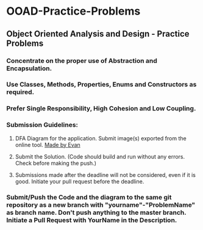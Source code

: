 # OOAD-Practice-Problems
## Object Oriented Analysis and Design - Practice Problems

### Concentrate on the proper use of Abstraction and Encapsulation.
### Use Classes, Methods, Properties, Enums and Constructors as required.
### Prefer Single Responsibility, High Cohesion and Low Coupling.

### Submission Guidelines: 

1. DFA Diagram for the application. Submit image(s) exported from the online tool. [Made by Evan](https://www.cs.unc.edu/~otternes/comp455/fsm_designer/)
   
2. Submit the Solution. (Code should build and run without any errors. Check before making the push.)
   
3. Submissions made after the deadline will not be considered, even if it is good. Initiate your pull request before the deadline. 

### Submit/Push the Code and the diagram to the same git repository as a new branch with "yourname"-"ProblemName" as branch name. **Don't push anything to the master branch.** Initiate a Pull Request with YourName in the Description.
